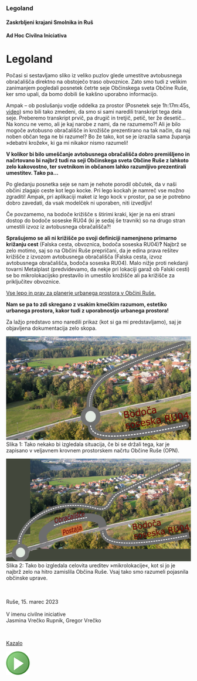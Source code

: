 ### Legoland

#### Zaskrbljeni krajani Smolnika in Ruš
#### Ad Hoc Civilna Iniciativa

# Legoland

Počasi si sestavljamo sliko iz veliko puzlov glede umestitve 
avtobusnega obračališča direktno na obstoječo traso obvoznice. 
Zato smo tudi z velikim zanimanjem pogledali posnetek četrte seje 
Občinskega sveta Občine Ruše, ker smo upali, da bomo dobili še 
kakšno uporabno informacijo.

Ampak – ob poslušanju vodje oddelka za prostor 
(Posnetek seje 1h:17m:45s, [video](https://youtu.be/jarajhf6xpE?t=4663))
smo bili tako zmedeni, da smo si sami naredili 
transkript tega dela seje. Preberemo transkript prvič, 
pa drugič in tretjič, petič, ter že desetič... Na 
koncu ne vemo, ali je kaj narobe z nami, da ne 
razumemo?! Ali je bilo mogoče avtobusno obračališče in 
krožišče prezentirano na tak način, da naj noben občan tega 
ne bi razumel? Bo že tako, kot se je izrazila sama županja 
»debatni krožek«, ki ga mi nikakor nismo razumeli!

**V kolikor bi bilo umeščanje avtobusnega obračališča dobro 
premišljeno in načrtovano bi najbrž tudi na seji Občinskega 
sveta Občine Ruše z lahkoto zelo kakovostno, ter svetnikom in 
občanom lahko razumljivo prezentirali umestitev. Tako pa...**

Po gledanju posnetka seje se nam je nehote porodil občutek, 
da v naši občini zlagajo ceste kot lego kocke. Pri lego kockah 
je namreč vse možno zgraditi! Ampak, pri aplikaciji maket iz 
lego kock v prostor, pa se je potrebno dobro zavedati, da 
vsak modelček ni uporaben, niti izvedljiv!

Če povzamemo, na bodoče križišče s štirimi kraki, kjer je 
na eni strani dostop do bodoče soseske RU04 
(ki je sedaj še travnik) so na drugo stran umestili 
izvoz iz avtobusnega obračališča?!

**Sprašujemo se ali ni križišče po svoji definiciji 
namenjneno primarno križanju cest** (Falska cesta, 
obvoznica, bodoča soseska RU04)**?** Najbrž se zelo motimo, 
saj so na Občini Ruše prepričani, da je edina prava rešitev 
križišče z izvozom avtobusnega obračališča (Falska cesta, 
izvoz avtobusnega obračališča, bodoča soseska RU04). Malo 
nižje proti nekdanji tovarni Metalplast (predvidevamo, da 
nekje pri lokaciji garaž ob Falski cesti) se bo 
mikrolokacijsko prestavilo in umestilo krožišče 
ali pa križišče za priključitev obvoznice.


<u>Vse lepo in prav za planerje urbanega prostora v Občini Ruše.</u>


**Nam se pa to zdi skregano z vsakim kmečkim razumom, estetiko 
urbanega prostora, kakor tudi z uporabnostjo urbanega prostora!**

Za lažjo predstavo smo naredili prikaz (kot si ga mi predstavljamo), 
saj je objavljena dokumentacija zelo skopa.

![GIT](./pic/2023-03-12-LegoLand-01.png)
Slika 1: Tako nekako bi izgledala situacija, 
če bi se držali tega, kar je zapisano v 
veljavnem krovnem prostorskem načrtu 
Občine Ruše (OPN).
<br/>


![GIT](./pic/2023-03-12-LegoLand-02.png)
Slika 2: Tako bo izgledala celovita ureditev 
»mikrolokacije«, kot si jo je najbrž zelo na 
hitro zamislila Občina Ruše. Vsaj tako smo 
razumeli pojasnila občinske uprave.

<br/><br/>
Ruše, 15. marec 2023 <br/><br/>
V imenu civilne iniciative<br/> 
Jasmina Vrečko Rupnik, Gregor Vrečko


<br/>
	
[Kazalo](index-izjave-za-javnost.md)

![GIT](./pic/status_work_green_64x64.png)                                    